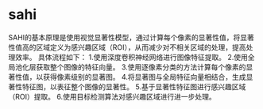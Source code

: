 # sahi
SAHI的基本原理是使用视觉显著性模型，通过计算每个像素的显著性值，将显著性值高的区域定义为感兴趣区域（ROI），从而减少对不相关区域的处理，提高处理效率。
具体流程如下：
1.使用深度卷积神经网络进行图像特征提取。
2.使用全局池化层获取整个图像的特征向量。
3.使用逐像素分类的方法计算每个像素的显著性值，以获得像素级别的显著图。
4.将显著图与全局特征向量相结合，生成显著性特征图，以表征整个图像的显著性。
5.基于显著性特征图进行感兴趣区域（ROI）提取。
6.使用目标检测算法对感兴趣区域进行进一步处理。


